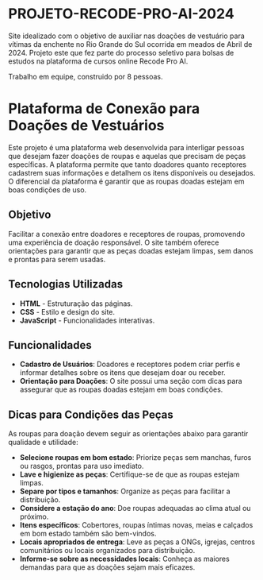 # PROJETO-RECODE-PRO-AI-2024
Site idealizado com o objetivo de auxiliar nas doações de vestuário para vítimas da enchente no Rio Grande do Sul ocorrida em meados de Abril de 2024. Projeto este que fez parte do processo seletivo para bolsas de estudos na plataforma de cursos online Recode Pro AI.

Trabalho em equipe, construido por 8 pessoas.


# Plataforma de Conexão para Doações de Vestuários

Este projeto é uma plataforma web desenvolvida para interligar pessoas que desejam fazer doações de roupas e aquelas que precisam de peças específicas. A plataforma permite que tanto doadores quanto receptores cadastrem suas informações e detalhem os itens disponíveis ou desejados. O diferencial da plataforma é garantir que as roupas doadas estejam em boas condições de uso.

## Objetivo

Facilitar a conexão entre doadores e receptores de roupas, promovendo uma experiência de doação responsável. O site também oferece orientações para garantir que as peças doadas estejam limpas, sem danos e prontas para serem usadas.

## Tecnologias Utilizadas

- **HTML** - Estruturação das páginas.
- **CSS** - Estilo e design do site.
- **JavaScript** - Funcionalidades interativas.

## Funcionalidades

- **Cadastro de Usuários**: Doadores e receptores podem criar perfis e informar detalhes sobre os itens que desejam doar ou receber.
- **Orientação para Doações**: O site possui uma seção com dicas para assegurar que as roupas doadas estejam em boas condições.

## Dicas para Condições das Peças

As roupas para doação devem seguir as orientações abaixo para garantir qualidade e utilidade:

- **Selecione roupas em bom estado**: Priorize peças sem manchas, furos ou rasgos, prontas para uso imediato.
- **Lave e higienize as peças**: Certifique-se de que as roupas estejam limpas.
- **Separe por tipos e tamanhos**: Organize as peças para facilitar a distribuição.
- **Considere a estação do ano**: Doe roupas adequadas ao clima atual ou próximo.
- **Itens específicos**: Cobertores, roupas íntimas novas, meias e calçados em bom estado também são bem-vindos.
- **Locais apropriados de entrega**: Leve as peças a ONGs, igrejas, centros comunitários ou locais organizados para distribuição.
- **Informe-se sobre as necessidades locais**: Conheça as maiores demandas para que as doações sejam mais eficazes.

